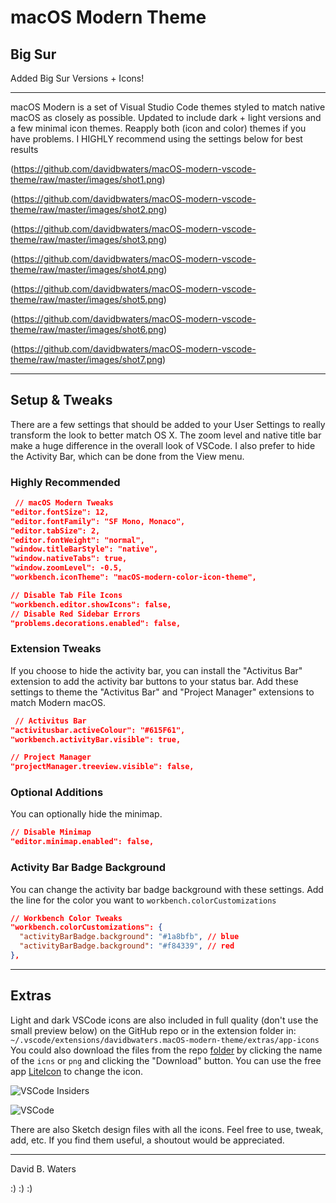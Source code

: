 
# macOS Modern Theme

## Big Sur

Added Big Sur Versions + Icons!

---

macOS Modern is a set of Visual Studio Code themes styled to match native macOS as closely as possible.  Updated to include dark + light versions and a few minimal icon themes. Reapply both (icon and color) themes if you have problems. I HIGHLY recommend using the settings below for best results

(https://github.com/davidbwaters/macOS-modern-vscode-theme/raw/master/images/shot1.png)

(https://github.com/davidbwaters/macOS-modern-vscode-theme/raw/master/images/shot2.png)

(https://github.com/davidbwaters/macOS-modern-vscode-theme/raw/master/images/shot3.png)

(https://github.com/davidbwaters/macOS-modern-vscode-theme/raw/master/images/shot4.png)

(https://github.com/davidbwaters/macOS-modern-vscode-theme/raw/master/images/shot5.png)

(https://github.com/davidbwaters/macOS-modern-vscode-theme/raw/master/images/shot6.png)

(https://github.com/davidbwaters/macOS-modern-vscode-theme/raw/master/images/shot7.png)

---

## Setup & Tweaks

There are a few settings that should be added to your User Settings to really transform the look to better match OS X.  The zoom level and native title bar make a huge difference in the overall look of VSCode.  I also prefer to hide the Activity Bar, which can be done from the View menu.

### Highly Recommended

```json
 // macOS Modern Tweaks
"editor.fontSize": 12,
"editor.fontFamily": "SF Mono, Monaco",
"editor.tabSize": 2,
"editor.fontWeight": "normal",
"window.titleBarStyle": "native",
"window.nativeTabs": true,
"window.zoomLevel": -0.5,
"workbench.iconTheme": "macOS-modern-color-icon-theme",

// Disable Tab File Icons
"workbench.editor.showIcons": false,
// Disable Red Sidebar Errors
"problems.decorations.enabled": false,

```

### Extension Tweaks

If you choose to hide the activity bar, you can install the "Activitus Bar" extension to add the activity bar buttons to your status bar.  Add these settings to theme the "Activitus Bar" and "Project Manager" extensions to match Modern macOS.

```json
 // Activitus Bar
"activitusbar.activeColour": "#615F61",
"workbench.activityBar.visible": true,

// Project Manager
"projectManager.treeview.visible": false,
```

### Optional Additions

You can optionally hide the minimap.

```    json
// Disable Minimap
"editor.minimap.enabled": false,

```

### Activity Bar Badge Background

You can change the activity bar badge background with these settings. Add the line for the color you want to `workbench.colorCustomizations`

```json
// Workbench Color Tweaks
"workbench.colorCustomizations": {
  "activityBarBadge.background": "#1a8bfb", // blue
  "activityBarBadge.background": "#f84339", // red
},
```

---

## Extras

Light and dark VSCode icons are also included in full quality (don't use the small preview below) on the GitHub repo or in the extension folder in:
`~/.vscode/extensions/davidbwaters.macOS-modern-theme/extras/app-icons`
You could also download the files from the repo [folder](https://github.com/davidbwaters/macOS-modern-vscode-theme/tree/master/extras) by clicking the name of the `icns` or `png` and clicking the "Download" button. You can use the free app [LiteIcon](https://freemacsoft.net/liteicon/) to change the icon.

![VSCode Insiders](https://github.com/davidbwaters/macOS-modern-vscode-theme/raw/master/images/icon-big-sur-insiders.png)

![VSCode](https://github.com/davidbwaters/macOS-modern-vscode-theme/raw/master/images/icon-big-sur.png)


There are also Sketch design files with all the icons. Feel free to use, tweak, add, etc. If you find them useful, a shoutout would be appreciated.

---

David B. Waters

:) :) :)
